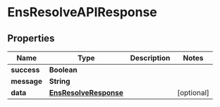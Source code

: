 # EnsResolveAPIResponse

## Properties

| Name        | Type                                            | Description | Notes       |
| ----------- | ----------------------------------------------- | ----------- | ----------- |
| **success** | **Boolean**                                     |             |             |
| **message** | **String**                                      |             |             |
| **data**    | [**EnsResolveResponse**](ensresolveresponse.md) |             | \[optional] |
